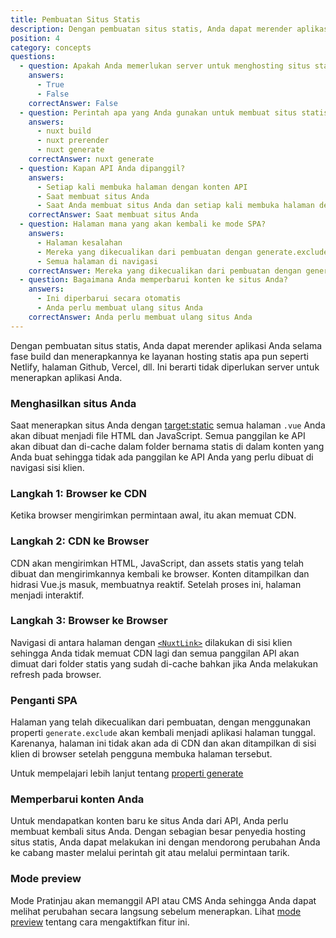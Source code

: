 ```yaml
---
title: Pembuatan Situs Statis
description: Dengan pembuatan situs statis, Anda dapat merender aplikasi selama fase build dan menerapkannya ke layanan hosting statis apa pun seperti Netlify, halaman Github, Vercel, dll.
position: 4
category: concepts
questions:
  - question: Apakah Anda memerlukan server untuk menghosting situs statis
    answers:
      - True
      - False
    correctAnswer: False
  - question: Perintah apa yang Anda gunakan untuk membuat situs statis?
    answers:
      - nuxt build
      - nuxt prerender
      - nuxt generate
    correctAnswer: nuxt generate
  - question: Kapan API Anda dipanggil?
    answers:
      - Setiap kali membuka halaman dengan konten API
      - Saat membuat situs Anda
      - Saat Anda membuat situs Anda dan setiap kali membuka halaman dengan konten API
    correctAnswer: Saat membuat situs Anda
  - question: Halaman mana yang akan kembali ke mode SPA?
    answers:
      - Halaman kesalahan
      - Mereka yang dikecualikan dari pembuatan dengan generate.excludes
      - Semua halaman di navigasi
    correctAnswer: Mereka yang dikecualikan dari pembuatan dengan generate.excludes
  - question: Bagaimana Anda memperbarui konten ke situs Anda?
    answers:
      - Ini diperbarui secara otomatis
      - Anda perlu membuat ulang situs Anda
    correctAnswer: Anda perlu membuat ulang situs Anda
---
```


Dengan pembuatan situs statis, Anda dapat merender aplikasi Anda selama fase build dan menerapkannya ke layanan hosting statis apa pun seperti Netlify, halaman Github, Vercel, dll. Ini berarti tidak diperlukan server untuk menerapkan aplikasi Anda.

### Menghasilkan situs Anda

Saat menerapkan situs Anda dengan [target:static](/docs/2.x/features/deployment-targets#static-hosting) semua halaman `.vue` Anda akan dibuat menjadi file HTML dan JavaScript. Semua panggilan ke API akan dibuat dan di-cache dalam folder bernama statis di dalam konten yang Anda buat sehingga tidak ada panggilan ke API Anda yang perlu dibuat di navigasi sisi klien.

### Langkah 1: Browser ke CDN

Ketika browser mengirimkan permintaan awal, itu akan memuat CDN.

### Langkah 2: CDN ke Browser

CDN akan mengirimkan HTML, JavaScript, dan assets statis yang telah dibuat dan mengirimkannya kembali ke browser. Konten ditampilkan dan hidrasi Vue.js masuk, membuatnya reaktif. Setelah proses ini, halaman menjadi interaktif.

### Langkah 3: Browser ke Browser

Navigasi di antara halaman dengan [`<NuxtLink>`](/docs/2.x/features/nuxt-components#the-nuxtlink-component) dilakukan di sisi klien sehingga Anda tidak memuat CDN lagi dan semua panggilan API akan dimuat dari folder statis yang sudah di-cache bahkan jika Anda melakukan refresh pada browser.

### Penganti SPA

Halaman yang telah dikecualikan dari pembuatan, dengan menggunakan properti `generate.exclude` akan kembali menjadi aplikasi halaman tunggal. Karenanya, halaman ini tidak akan ada di CDN dan akan ditampilkan di sisi klien di browser setelah pengguna membuka halaman tersebut.

<base-alert type="next">

Untuk mempelajari lebih lanjut tentang [properti generate](/docs/2.x/configuration-glossary/configuration-generate#exclude)

</base-alert>

### Memperbarui konten Anda

Untuk mendapatkan konten baru ke situs Anda dari API, Anda perlu membuat kembali situs Anda. Dengan sebagian besar penyedia hosting situs statis, Anda dapat melakukan ini dengan mendorong perubahan Anda ke cabang master melalui perintah git atau melalui permintaan tarik.

### Mode preview

Mode Pratinjau akan memanggil API atau CMS Anda sehingga Anda dapat melihat perubahan secara langsung sebelum menerapkan. Lihat [mode preview](/docs/2.x/features/live-preview) tentang cara mengaktifkan fitur ini.

<quiz :questions="questions"></quiz>
